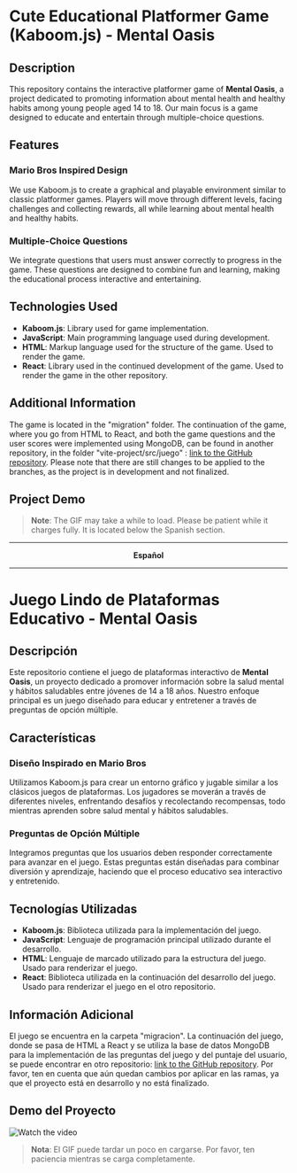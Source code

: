 

# Cute Educational Platformer Game (Kaboom.js) - Mental Oasis

## Description

This repository contains the interactive platformer game of **Mental Oasis**, a project dedicated to promoting information about mental health and healthy habits among young people aged 14 to 18. Our main focus is a game designed to educate and entertain through multiple-choice questions.

## Features

### Mario Bros Inspired Design
We use Kaboom.js to create a graphical and playable environment similar to classic platformer games. Players will move through different levels, facing challenges and collecting rewards, all while learning about mental health and healthy habits.

### Multiple-Choice Questions
We integrate questions that users must answer correctly to progress in the game. These questions are designed to combine fun and learning, making the educational process interactive and entertaining.

## Technologies Used
- **Kaboom.js**: Library used for game implementation.
- **JavaScript**: Main programming language used during development.
- **HTML**: Markup language used for the structure of the game. Used to render the game.
- **React**: Library used in the continued development of the game. Used to render the game in the other repository.

## Additional Information

The game is located in the "migration" folder. The continuation of the game, where you go from HTML to React, and both the game questions and the user scores were implemented using MongoDB, can be found in another repository, in the folder "vite-project/src/juego" : [link to the GitHub repository](https://github.com/MentalOasis/React-Mental-Health-website). 
Please note that there are still changes to be applied to the branches, as the project is in development and not finalized.


## Project Demo

> **Note**: The GIF may take a while to load. Please be patient while it charges fully. It is located below the Spanish section.


<hr>
<p align="center"><strong>Español</strong></p>
<hr>

# Juego Lindo de Plataformas Educativo - Mental Oasis

## Descripción

Este repositorio contiene el juego de plataformas interactivo de **Mental Oasis**, un proyecto dedicado a promover información sobre la salud mental y hábitos saludables entre jóvenes de 14 a 18 años. Nuestro enfoque principal es un juego diseñado para educar y entretener a través de preguntas de opción múltiple.

## Características

### Diseño Inspirado en Mario Bros
Utilizamos Kaboom.js para crear un entorno gráfico y jugable similar a los clásicos juegos de plataformas. Los jugadores se moverán a través de diferentes niveles, enfrentando desafíos y recolectando recompensas, todo mientras aprenden sobre salud mental y hábitos saludables.

### Preguntas de Opción Múltiple
Integramos preguntas que los usuarios deben responder correctamente para avanzar en el juego. Estas preguntas están diseñadas para combinar diversión y aprendizaje, haciendo que el proceso educativo sea interactivo y entretenido.

## Tecnologías Utilizadas
- **Kaboom.js**: Biblioteca utilizada para la implementación del juego.
- **JavaScript**: Lenguaje de programación principal utilizado durante el desarrollo.
- **HTML**: Lenguaje de marcado utilizado para la estructura del juego. Usado para renderizar el juego.
- **React**: Biblioteca utilizada en la continuación del desarrollo del juego. Usado para renderizar el juego en el otro repositorio.

## Información Adicional
El juego se encuentra en la carpeta "migracion". La continuación del juego, donde se pasa de HTML a React y se utiliza la base de datos MongoDB para la implementación de las preguntas del juego y del puntaje del usuario, se puede encontrar en otro repositorio: [link to the GitHub repository](https://github.com/MentalOasis/React-Mental-Health-website). 
  Por favor, ten en cuenta que aún quedan cambios por aplicar en las ramas, ya que el proyecto está en desarrollo y no está finalizado.


## Demo del Proyecto


![Watch the video](https://github.com/sushiii99/Game-with-Kaboom/blob/rama-susi/readMe/videoCortado.gif)

> **Nota**: El GIF puede tardar un poco en cargarse. Por favor, ten paciencia mientras se carga completamente.